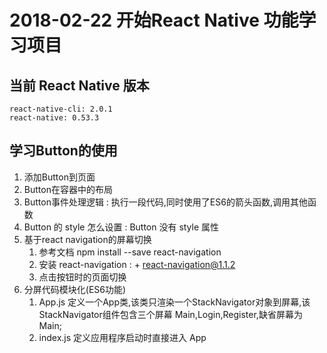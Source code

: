 # 2018-02-22 开始React Native 功能学习项目

## 当前 React Native 版本

```
react-native-cli: 2.0.1
react-native: 0.53.3
```

## 学习Button的使用

1. 添加Button到页面
2. Button在容器中的布局
3. Button事件处理逻辑 : 执行一段代码,同时使用了ES6的箭头函数,调用其他函数
4. Button 的 style 怎么设置 : Button 没有 style 属性
5. 基于react navigation的屏幕切换
	1. 参考文档 npm install --save react-navigation
	2. 安装 react-navigation : + react-navigation@1.1.2
	3. 点击按钮时的页面切换
6. 分屏代码模块化(ES6功能)	
	1. App.js 定义一个App类,该类只渲染一个StackNavigator对象到屏幕,该StackNavigator组件包含三个屏幕 Main,Login,Register,缺省屏幕为 Main;
	2. index.js 定义应用程序启动时直接进入 App